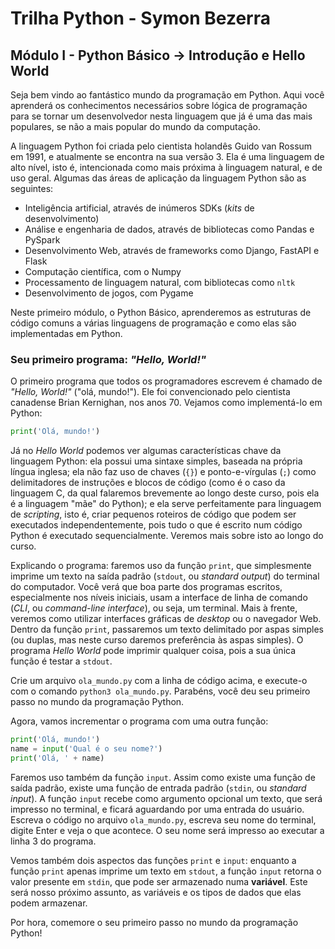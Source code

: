 # Trilha Python - Symon Bezerra
## Módulo I - Python Básico → Introdução e Hello World

Seja bem vindo ao fantástico mundo da programação em Python. Aqui você aprenderá os conhecimentos necessários sobre lógica de programação para se tornar um desenvolvedor nesta linguagem que já é uma das mais populares, se não a mais popular do mundo da computação.

A linguagem Python foi criada pelo cientista holandês Guido van Rossum em 1991, e atualmente se encontra na sua versão 3. Ela é uma linguagem de alto nível, isto é, intencionada como mais próxima à linguagem natural, e de uso geral. Algumas das áreas de aplicação da linguagem Python são as seguintes:

- Inteligência artificial, através de inúmeros SDKs (*kits* de desenvolvimento)
- Análise e engenharia de dados, através de bibliotecas como Pandas e PySpark
- Desenvolvimento Web, através de frameworks como Django, FastAPI e Flask
- Computação científica, com o Numpy
- Processamento de linguagem natural, com bibliotecas como `nltk`
- Desenvolvimento de jogos, com Pygame

Neste primeiro módulo, o Python Básico, aprenderemos as estruturas de código comuns a várias linguagens de programação e como elas são implementadas em Python.

### Seu primeiro programa: *"Hello, World!"*

O primeiro programa que todos os programadores escrevem é chamado de *"Hello, World!"* ("olá, mundo!"). Ele foi convencionado pelo cientista canadense Brian Kernighan, nos anos 70. Vejamos como implementá-lo em Python:

```python
print('Olá, mundo!')
```

Já no *Hello World* podemos ver algumas características chave da linguagem Python: ela possui uma sintaxe simples, baseada na própria língua inglesa; ela não faz uso de chaves (`{}`) e ponto-e-vírgulas (`;`) como delimitadores de instruções e blocos de código (como é o caso da linguagem C, da qual falaremos brevemente ao longo deste curso, pois ela é a linguagem "mãe" do Python); e ela serve perfeitamente para linguagem de *scripting*, isto é, criar pequenos roteiros de código que podem ser executados independentemente, pois tudo o que é escrito num código Python é executado sequencialmente. Veremos mais sobre isto ao longo do curso.

Explicando o programa: faremos uso da função `print`, que simplesmente imprime um texto na saída padrão (`stdout`, ou *standard output*) do terminal do computador. Você verá que boa parte dos programas escritos, especialmente nos níveis iniciais, usam a interface de linha de comando (*CLI*, ou *command-line interface*), ou seja, um terminal. Mais à frente, veremos como utilizar interfaces gráficas de *desktop* ou o navegador Web. Dentro da função `print`, passaremos um texto delimitado por aspas simples (ou duplas, mas neste curso daremos preferência às aspas simples). O programa *Hello World* pode imprimir qualquer coisa, pois a sua única função é testar a `stdout`.

Crie um arquivo `ola_mundo.py` com a linha de código acima, e execute-o com o comando `python3 ola_mundo.py`. Parabéns, você deu seu primeiro passo no mundo da programação Python.

Agora, vamos incrementar o programa com uma outra função:

```python
print('Olá, mundo!')
name = input('Qual é o seu nome?')
print('Olá, ' + name)
```

Faremos uso também da função `input`. Assim como existe uma função de saída padrão, existe uma função de entrada padrão (`stdin`, ou *standard input*). A função `input` recebe como argumento opcional um texto, que será impresso no terminal, e ficará aguardando por uma entrada do usuário. Escreva o código no arquivo `ola_mundo.py`, escreva seu nome do terminal, digite Enter e veja o que acontece. O seu nome será impresso ao executar a linha 3 do programa.

Vemos também dois aspectos das funções `print` e `input`: enquanto a função `print` apenas imprime um texto em `stdout`, a função `input` retorna o valor presente em `stdin`, que pode ser armazenado numa **variável**. Este será nosso próximo assunto, as variáveis e os tipos de dados que elas podem armazenar.

Por hora, comemore o seu primeiro passo no mundo da programação Python!